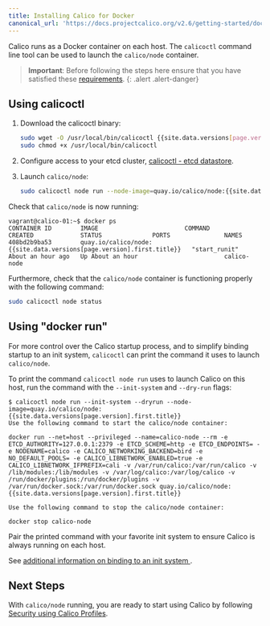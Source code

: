 ```yaml
---
title: Installing Calico for Docker
canonical_url: 'https://docs.projectcalico.org/v2.6/getting-started/docker/installation/manual'
---
```


Calico runs as a Docker container on each host. The `calicoctl` command line tool can be used to launch the `calico/node` container.

> **Important**: Before following the steps here ensure that you have satisfied these
[requirements]({{site.baseurl}}/{{page.version}}/getting-started/docker/installation/requirements).
{: .alert .alert-danger}


## Using calicoctl

1. Download the calicoctl binary:

   ```bash
   sudo wget -O /usr/local/bin/calicoctl {{site.data.versions[page.version].first.components.calicoctl.download_url}}
   sudo chmod +x /usr/local/bin/calicoctl
   ```

2. Configure access to your etcd cluster, [calicoctl - etcd datastore]({{site.baseurl}}/{{page.version}}/reference/calicoctl/setup/etcdv2).
3. Launch `calico/node`:

   ```bash
   sudo calicoctl node run --node-image=quay.io/calico/node:{{site.data.versions[page.version].first.title}}
   ```

Check that `calico/node` is now running:

```
vagrant@calico-01:~$ docker ps
CONTAINER ID        IMAGE                        COMMAND             CREATED             STATUS              PORTS               NAMES
408bd2b9ba53        quay.io/calico/node:{{site.data.versions[page.version].first.title}}   "start_runit"       About an hour ago   Up About an hour                        calico-node
```

Furthermore, check that the `calico/node` container is functioning properly
with the following command:

```bash
sudo calicoctl node status
```

## Using "docker run"

For more control over the Calico startup process, and to simplify binding
startup to an init system, `calicoctl` can print the command it uses
to launch `calico/node`.

To print the command `calicoctl node run` uses to launch Calico on this host,
run the command with the `--init-system` and `--dry-run` flags:

```
$ calicoctl node run --init-system --dryrun --node-image=quay.io/calico/node:{{site.data.versions[page.version].first.title}}
Use the following command to start the calico/node container:

docker run --net=host --privileged --name=calico-node --rm -e ETCD_AUTHORITY=127.0.0.1:2379 -e ETCD_SCHEME=http -e ETCD_ENDPOINTS= -e NODENAME=calico -e CALICO_NETWORKING_BACKEND=bird -e NO_DEFAULT_POOLS= -e CALICO_LIBNETWORK_ENABLED=true -e CALICO_LIBNETWORK_IFPREFIX=cali -v /var/run/calico:/var/run/calico -v /lib/modules:/lib/modules -v /var/log/calico:/var/log/calico -v /run/docker/plugins:/run/docker/plugins -v /var/run/docker.sock:/var/run/docker.sock quay.io/calico/node:{{site.data.versions[page.version].first.title}}

Use the following command to stop the calico/node container:

docker stop calico-node

```

Pair the printed command with your favorite init system to ensure Calico is
always running on each host.

See [additional information on binding to an init system
]({{site.baseurl}}/{{page.version}}/usage/configuration/as-service).

## Next Steps

With `calico/node` running, you are ready to start using Calico by following
[Security using Calico Profiles]({{site.baseurl}}/{{page.version}}/getting-started/docker/tutorials/security-using-calico-profiles).

